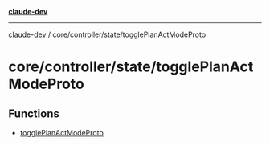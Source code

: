 [**claude-dev**](../../../../README.md)

***

[claude-dev](../../../../README.md) / core/controller/state/togglePlanActModeProto

# core/controller/state/togglePlanActModeProto

## Functions

- [togglePlanActModeProto](functions/togglePlanActModeProto.md)

